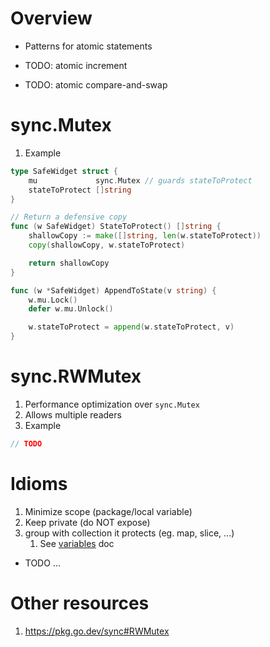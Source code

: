 # Overview
- Patterns for atomic statements


- TODO: atomic increment
- TODO: atomic compare-and-swap


# sync.Mutex
1. Example
```go
type SafeWidget struct {
	mu             sync.Mutex // guards stateToProtect
	stateToProtect []string
}

// Return a defensive copy
func (w SafeWidget) StateToProtect() []string {
	shallowCopy := make([]string, len(w.stateToProtect))
	copy(shallowCopy, w.stateToProtect)

	return shallowCopy
}

func (w *SafeWidget) AppendToState(v string) {
	w.mu.Lock()
	defer w.mu.Unlock()

	w.stateToProtect = append(w.stateToProtect, v)
}
```


# sync.RWMutex
1. Performance optimization over `sync.Mutex`
1. Allows multiple readers
1. Example
```go
// TODO
```


# Idioms
1. Minimize scope (package/local variable)
1. Keep private (do NOT expose)
1. group with collection it protects (eg. map, slice, ...)
    1. See [variables](./variables.md) doc
- TODO ...



# Other resources
1. https://pkg.go.dev/sync#RWMutex
